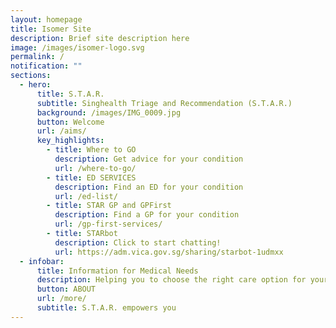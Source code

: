 ```yaml
---
layout: homepage
title: Isomer Site
description: Brief site description here
image: /images/isomer-logo.svg
permalink: /
notification: ""
sections:
  - hero:
      title: S.T.A.R.
      subtitle: Singhealth Triage and Recommendation (S.T.A.R.)
      background: /images/IMG_0009.jpg
      button: Welcome
      url: /aims/
      key_highlights:
        - title: Where to GO
          description: Get advice for your condition
          url: /where-to-go/
        - title: ED SERVICES
          description: Find an ED for your condition
          url: /ed-list/
        - title: STAR GP and GPFirst
          description: Find a GP for your condition
          url: /gp-first-services/
        - title: STARbot
          description: Click to start chatting!
          url: https://adm.vica.gov.sg/sharing/starbot-1udmxx
  - infobar:
      title: Information for Medical Needs
      description: Helping you to choose the right care option for your acute illness.
      button: ABOUT
      url: /more/
      subtitle: S.T.A.R. empowers you
---
```

